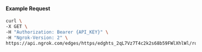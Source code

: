 <!-- Code generated for API Clients. DO NOT EDIT. -->

#### Example Request

```bash
curl \
-X GET \
-H "Authorization: Bearer {API_KEY}" \
-H "Ngrok-Version: 2" \
https://api.ngrok.com/edges/https/edghts_2qL7Vz7T4c2k2s68b59FWlXhlWl/routes/edghtsrt_2qL7VvpUTFYji9R872DoxZPVUPQ/circuit_breaker
```
